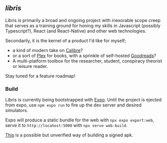 ## *libris*


Libris is primarily a broad and ongoing project with inexorable scope creep that serves as a training ground for honing my skills in Javascript (possibly Typescript?), React (and React-Native) and other web technologies.

Secondarily, it is the kernel of a product I'd like for myself;
- a kind of modern take on [Calibre](https://calibre-ebook.com/)?
- or a sort of [Plex](https://www.plex.tv/) for books, with a sprinkle of self-hosted [Goodreads](https://www.goodreads.com/)?
- A multi-platform toolbox for the researcher, student, conspiracy theorist or leisure reader.

Stay tuned for a feature roadmap!

### Build

Libris is currently being bootstrapped with [Expo](https://expo.dev/). Until the project is ejected from expo, use `npm expo run` to fire up the dev server and desired simulators.

Expo will produce a static bundle for the web with `npx expo export:web`, serve it to `http://locahost:5000` with `npx serve web-build`.

[This](https://stackoverflow.com/a/46170797/15373641) is a possible but unverified way of building a signed apk.

